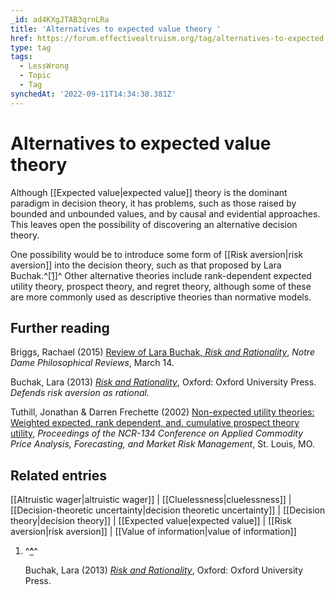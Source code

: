 ```yaml
---
_id: ad4KXgJTAB3qrnLRa
title: 'Alternatives to expected value theory '
href: https://forum.effectivealtruism.org/tag/alternatives-to-expected-value-theory
type: tag
tags:
  - LessWrong
  - Topic
  - Tag
synchedAt: '2022-09-11T14:34:38.381Z'
---
```

# Alternatives to expected value theory 

Although [[Expected value|expected value]] theory is the dominant paradigm in decision theory, it has problems, such as those raised by bounded and unbounded values, and by causal and evidential approaches. This leaves open the possibility of discovering an alternative decision theory.

One possibility would be to introduce some form of [[Risk aversion|risk aversion]] into the decision theory, such as that proposed by Lara Buchak.^[\[1\]](#fninur4qzf36)^ Other alternative theories include rank-dependent expected utility theory, prospect theory, and regret theory, although some of these are more commonly used as descriptive theories than normative models.

Further reading
---------------

Briggs, Rachael (2015) [Review of Lara Buchak, *Risk and Rationality*](http://ndpr.nd.edu/news/56397-risk-and-rationality/), *Notre Dame Philosophical Reviews*, March 14.

Buchak, Lara (2013) [*Risk and Rationality*](https://en.wikipedia.org/wiki/Special:BookSources/9780199672165), Oxford: Oxford University Press.  
*Defends risk aversion as rational.*

Tuthill, Jonathan & Darren Frechette (2002) [Non-expected utility theories: Weighted expected, rank dependent, and, cumulative prospect theory utility](http://www.farmdoc.illinois.edu/nccc134/conf_2002/pdf/confp20-02.pdf), *Proceedings of the NCR-134 Conference on Applied Commodity Price Analysis, Forecasting, and Market Risk Management*, St. Louis, MO.

Related entries
---------------

[[Altruistic wager|altruistic wager]] | [[Cluelessness|cluelessness]] | [[Decision-theoretic uncertainty|decision theoretic uncertainty]] | [[Decision theory|decision theory]] | [[Expected value|expected value]] | [[Risk aversion|risk aversion]] | [[Value of information|value of information]]

1.  ^**[^](#fnrefinur4qzf36)**^
    
    Buchak, Lara (2013) [*Risk and Rationality*](https://en.wikipedia.org/wiki/Special:BookSources/9780199672165), Oxford: Oxford University Press.